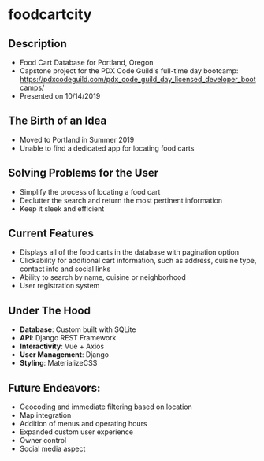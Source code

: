 # foodcartcity

## Description
- Food Cart Database for Portland, Oregon
- Capstone project for the PDX Code Guild's full-time day bootcamp: https://pdxcodeguild.com/pdx_code_guild_day_licensed_developer_bootcamps/
- Presented on 10/14/2019

## The Birth of an Idea
- Moved to Portland in Summer 2019
- Unable to find a dedicated app for locating food carts

## Solving Problems for the User
- Simplify the process of locating a food cart
- Declutter the search and return the most pertinent information
- Keep it sleek and efficient

## Current Features
- Displays all of the food carts in the database with pagination option
- Clickability for additional cart information, such as address, cuisine type, contact info and social links
- Ability to search by name, cuisine or neighborhood
- User registration system

## Under The Hood
- **Database**: Custom built with SQLite
- **API**: Django REST Framework
- **Interactivity**: Vue + Axios
- **User Management**: Django
- **Styling**: MaterializeCSS

## Future Endeavors:
- Geocoding and immediate filtering based on location
- Map integration
- Addition of menus and operating hours
- Expanded custom user experience
- Owner control
- Social media aspect
